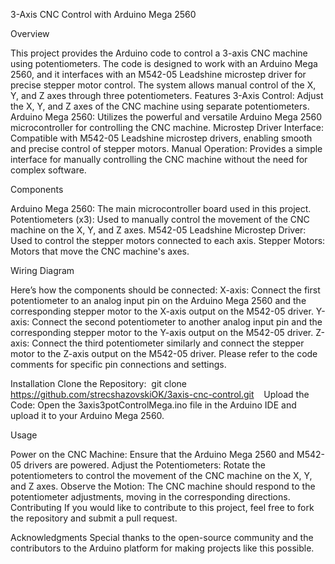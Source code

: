 3-Axis CNC Control with Arduino Mega 2560

Overview

This project provides the Arduino code to control a 3-axis CNC machine using potentiometers. The code is designed to work with an Arduino Mega 2560, and it interfaces with an M542-05 Leadshine microstep driver for precise stepper motor control. The system allows manual control of the X, Y, and Z axes through three potentiometers.
Features
3-Axis Control: Adjust the X, Y, and Z axes of the CNC machine using separate potentiometers.
Arduino Mega 2560: Utilizes the powerful and versatile Arduino Mega 2560 microcontroller for controlling the CNC machine.
Microstep Driver Interface: Compatible with M542-05 Leadshine microstep drivers, enabling smooth and precise control of stepper motors.
Manual Operation: Provides a simple interface for manually controlling the CNC machine without the need for complex software.

Components

Arduino Mega 2560: The main microcontroller board used in this project.
Potentiometers (x3): Used to manually control the movement of the CNC machine on the X, Y, and Z axes.
M542-05 Leadshine Microstep Driver: Used to control the stepper motors connected to each axis.
Stepper Motors: Motors that move the CNC machine's axes.

Wiring Diagram

Here’s how the components should be connected:
X-axis: Connect the first potentiometer to an analog input pin on the Arduino Mega 2560 and the corresponding stepper motor to the X-axis output on the M542-05 driver.
Y-axis: Connect the second potentiometer to another analog input pin and the corresponding stepper motor to the Y-axis output on the M542-05 driver.
Z-axis: Connect the third potentiometer similarly and connect the stepper motor to the Z-axis output on the M542-05 driver.
Please refer to the code comments for specific pin connections and settings.

Installation
Clone the Repository:  git clone https://github.com/strecshazovskiOK/3axis-cnc-control.git
  
Upload the Code: Open the 3axis3potControlMega.ino file in the Arduino IDE and upload it to your Arduino Mega 2560.

Usage

Power on the CNC Machine: Ensure that the Arduino Mega 2560 and M542-05 drivers are powered.
Adjust the Potentiometers: Rotate the potentiometers to control the movement of the CNC machine on the X, Y, and Z axes.
Observe the Motion: The CNC machine should respond to the potentiometer adjustments, moving in the corresponding directions.
Contributing
If you would like to contribute to this project, feel free to fork the repository and submit a pull request.

Acknowledgments
Special thanks to the open-source community and the contributors to the Arduino platform for making projects like this possible.
